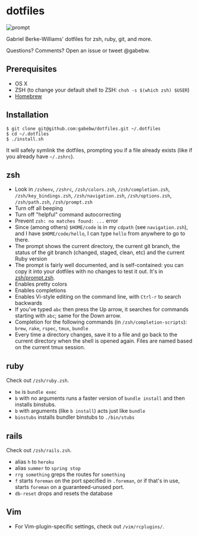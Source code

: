 # dotfiles

![prompt](https://cloud.githubusercontent.com/assets/257678/10357733/7304816e-6d3a-11e5-98d6-010cd3fc38d4.png)

Gabriel Berke-Williams' dotfiles for zsh, ruby, git, and more.

Questions? Comments? Open an issue or tweet @gabebw.

## Prerequisites

* OS X
* ZSH (to change your default shell to ZSH: `chsh -s $(which zsh) $USER`)
* [Homebrew](http://brew.sh/)

## Installation

    $ git clone git@github.com:gabebw/dotfiles.git ~/.dotfiles
    $ cd ~/.dotfiles
    $ ./install.sh

It will safely symlink the dotfiles, prompting you if a file already exists
(like if you already have `~/.zshrc`).

## zsh

* Look in `/zshenv`, `/zshrc`, `/zsh/colors.zsh`, `/zsh/completion.zsh`,
  `/zsh/key_bindings.zsh`, `/zsh/navigation.zsh`, `/zsh/options.zsh`,
  `/zsh/path.zsh`, `/zsh/prompt.zsh`
* Turn off all beeping
* Turn off "helpful" command autocorrecting
* Prevent `zsh: no matches found: ...` error
* Since (among others) `$HOME/code` is in my `cdpath` (see `navigation.zsh`),
  and I have `$HOME/code/hello`, I can type `hello` from anywhere to go to
  there.
* The prompt shows the current directory, the current git branch, the status of
  the git branch (changed, staged, clean, etc) and the current Ruby version
* The prompt is fairly well documented, and is self-contained: you can copy it
  into your dotfiles with no changes to test it out. It's in
  [zsh/prompt.zsh][zsh-prompt].
* Enables pretty colors
* Enables completions
* Enables Vi-style editing on the command line, with `Ctrl-r` to search
  backwards
* If you've typed `abc` then press the Up arrow, it searches for commands
  starting with `abc`; same for the Down arrow.
* Completion for the following commands (in `/zsh/completion-scripts`): `brew`,
  `rake`, `rspec`, `tmux`, `bundle`
* Every time a directory changes, save it to a file and go back to the current
  directory when the shell is opened again. Files are named based on the current
  tmux session.

[zsh-prompt]: /zsh/prompt.zsh

## ruby

Check out `/zsh/ruby.zsh`.

* `be` is `bundle exec`
* `b` with no arguments runs a faster version of `bundle install` and then
  installs binstubs.
* `b` with arguments (like `b install`) acts just like `bundle`
* `binstubs` installs bundler binstubs to `./bin/stubs`

## rails

Check out `/zsh/rails.zsh`.

* alias `h` to `heroku`
* alias `summer` to `spring stop`
* `rrg something` greps the routes for `something`
* `f` starts `foreman` on the port specified in `.foreman`, or if that's in
  use, starts `foreman` on a guaranteed-unused port.
* `db-reset` drops and resets the database

## Vim

* For Vim-plugin-specific settings, check out `/vim/rcplugins/`.
